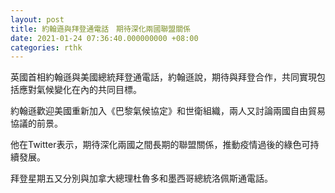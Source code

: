 ```yaml
---
layout: post
title: 約翰遜與拜登通電話　期待深化兩國聯盟關係
date: 2021-01-24 07:36:40.000000000 +08:00
categories: rthk
---
```


英國首相約翰遜與美國總統拜登通電話，約翰遜說，期待與拜登合作，共同實現包括應對氣候變化在內的共同目標。

約翰遜歡迎美國重新加入《巴黎氣候協定》和世衛組織，兩人又討論兩國自由貿易協議的前景。

他在Twitter表示，期待深化兩國之間長期的聯盟關係，推動疫情過後的綠色可持續發展。

拜登星期五又分別與加拿大總理杜魯多和墨西哥總統洛佩斯通電話。
